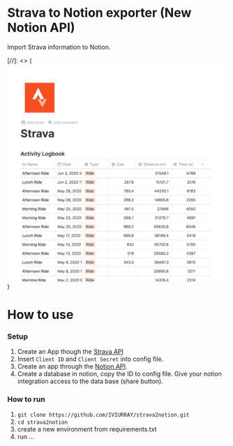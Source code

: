 # Strava to Notion exporter (New Notion API)
Import Strava information to Notion.

[//]: <> (![Notion Data](/media/notion.png))

# How to use

### Setup 
1. Create an App though the [Strava API](https://www.strava.com/settings/api)
2. Insert `Client ID` and `Client Secret` into config file.
3. Create an app through the [Notion API](https://www.notion.so/).
4. Create a database in notion, copy the ID to config file. Give your notion integration access to the data base (share button).

### How to run
1. `git clone https://github.com/IVIURRAY/strava2notion.git`
2. `cd strava2notion`
3. create a new environment from requirements.txt
4. run ...
  
